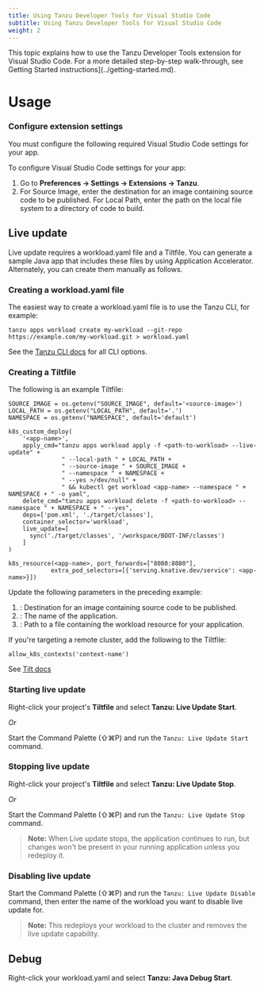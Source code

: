 ```yaml
---
title: Using Tanzu Developer Tools for Visual Studio Code
subtitle: Using Tanzu Developer Tools for Visual Studio Code
weight: 2
---
```


This topic explains how to use the Tanzu Developer Tools extension for Visual Studio Code.
For a more detailed step-by-step walk-through, see Getting Started instructions](../getting-started.md).

# Usage

### Configure extension settings

You must configure the following required Visual Studio Code settings for your app.

To configure Visual Studio Code settings for your app:

  1. Go to **Preferences -> Settings -> Extensions -> Tanzu**.
  2. For Source Image, enter the destination for an image containing source code to be
  published.
  For Local Path, enter the path on the local file system to a directory of code to build.

## Live update

Live update requires a workload.yaml file and a Tiltfile.
You can generate a sample Java app that includes these files by using
Application Accelerator. Alternately, you can create them manually as follows.

### Creating a workload.yaml file

The easiest way to create a workload.yaml file is to use the Tanzu CLI, for example:

```
tanzu apps workload create my-workload --git-repo https://example.com/my-workload.git > workload.yaml
```

See the [Tanzu CLI docs](../cli-plugins/apps/command-reference/tanzu_apps_workload_create.md) for all CLI options.

### Creating a Tiltfile

The following is an example Tiltfile:

```
SOURCE_IMAGE = os.getenv("SOURCE_IMAGE", default='<source-image>')
LOCAL_PATH = os.getenv("LOCAL_PATH", default='.')
NAMESPACE = os.getenv("NAMESPACE", default='default')

k8s_custom_deploy(
    '<app-name>',
    apply_cmd="tanzu apps workload apply -f <path-to-workload> --live-update" +
               " --local-path " + LOCAL_PATH +
               " --source-image " + SOURCE_IMAGE +
               " --namespace " + NAMESPACE +
               " --yes >/dev/null" +
               " && kubectl get workload <app-name> --namespace " + NAMESPACE + " -o yaml",
    delete_cmd="tanzu apps workload delete -f <path-to-workload> --namespace " + NAMESPACE + " --yes",
    deps=['pom.xml', './target/classes'],
    container_selector='workload',
    live_update=[
      sync('./target/classes', '/workspace/BOOT-INF/classes')
    ]
)

k8s_resource(<app-name>, port_forwards=["8080:8080"],
            extra_pod_selectors=[{'serving.knative.dev/service': <app-name>}])
```

Update the following parameters in the preceding example:

  1. <source-image>: Destination for an image containing source code to be published.
  2. <app-name>: The name of the application.
  3. <path-to-workload>: Path to a file containing the workload resource for your application.

If you're targeting a remote cluster, add the following to the Tiltfile:

```
allow_k8s_contexts('context-name')
```

See [Tilt docs](https://docs.tilt.dev/api.html#api.allow_k8s_contexts)

### Starting live update

Right-click your project's **Tiltfile** and select **Tanzu: Live Update Start**.

_Or_

Start the Command Palette (⇧⌘P) and run the `Tanzu: Live Update Start` command.

### Stopping live update

Right-click your project's **Tiltfile** and select **Tanzu: Live Update Stop**.

_Or_

Start the Command Palette (⇧⌘P) and run the `Tanzu: Live Update Stop` command.

> **Note:** When Live update stops, the application continues to run, but changes won't be present in your running application unless you redeploy it.

### Disabling live update

Start the Command Palette (⇧⌘P) and run the `Tanzu: Live Update Disable` command, then enter the name of the workload you want to disable live update for.

>**Note:** This redeploys your workload to the cluster and removes the live update capability.

## Debug

Right-click your workload.yaml and select **Tanzu: Java Debug Start**.
